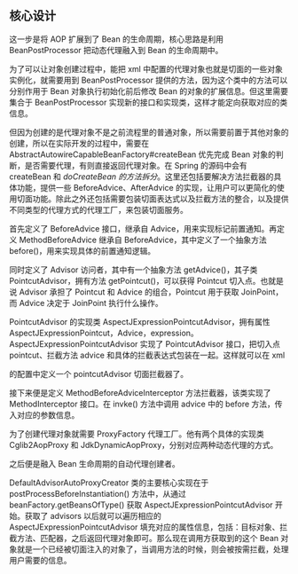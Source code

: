 ## 核心设计

这一步是将 AOP 扩展到了 Bean 的生命周期，核心思路是利用 BeanPostProcessor 把动态代理融入到 Bean 的生命周期中。

为了可以让对象创建过程中，能把 xml 中配置的代理对象也就是切面的一些对象实例化，就需要用到 BeanPostProcessor 提供的方法，因为这个类中的方法可以分别作用于 Bean 对象执行初始化前后修改 Bean 的对象的扩展信息。但这里需要集合于 BeanPostProcessor 实现新的接口和实现类，这样才能定向获取对应的类信息。

但因为创建的是代理对象不是之前流程里的普通对象，所以需要前置于其他对象的创建，所以在实际开发的过程中，需要在 AbstractAutowireCapableBeanFactory#createBean 优先完成 Bean 对象的判断，是否需要代理，有则直接返回代理对象。在 Spring 的源码中会有 createBean 和 *doCreateBean 的方法拆分*。这里还包括要解决方法拦截器的具体功能，提供一些 BeforeAdvice、AfterAdvice 的实现，让用户可以更简化的使用切面功能。除此之外还包括需要包装切面表达式以及拦截方法的整合，以及提供不同类型的代理方式的代理工厂，来包装切面服务。

首先定义了 BeforeAdvice 接口，继承自 Advice，用来实现标记前置通知。再定义 MethodBeforeAdvice 继承自 BeforeAdvice，其中定义了一个抽象方法 before()，用来实现具体的前置通知逻辑。

同时定义了 Advisor 访问者，其中有一个抽象方法 getAdvice()，其子类 PointcutAdvisor，拥有方法 getPointcut()，可以获得 Pointcut 切入点。也就是说 Advisor 承担了 Pointcut 和 Advice 的组合，Pointcut 用于获取 JoinPoint，而 Advice 决定于 JoinPoint 执行什么操作。

PointcutAdvisor 的实现类 AspectJExpressionPointcutAdvisor，拥有属性 AspectJExpressionPointcut，Advice，expression。AspectJExpressionPointcutAdvisor 实现了 PointcutAdvisor 接口，把切入点 pointcut、拦截方法 advice 和具体的拦截表达式包装在一起。这样就可以在 xml 

的配置中定义一个 pointcutAdvisor 切面拦截器了。

接下来便是定义 MethodBeforeAdviceInterceptor 方法拦截器，该类实现了 MethodInterceptor 接口。在 invke() 方法中调用 advice 中的 before 方法，传入对应的参数信息。

为了创建代理对象就需要 ProxyFactory 代理工厂。他有两个具体的实现类 Cglib2AopProxy 和 JdkDynamicAopProxy，分别对应两种动态代理的方式。

之后便是融入 Bean 生命周期的自动代理创建者。

DefaultAdvisorAutoProxyCreator 类的主要核心实现在于 postProcessBeforeInstantiation() 方法中，从通过 beanFactory.getBeansOfType() 获取 AspectJExpressionPointcutAdvisor 开始。获取了 advisors 以后就可以遍历相应的 AspectJExpressionPointcutAdvisor 填充对应的属性信息，包括：目标对象、拦截方法、匹配器，之后返回代理对象即可。那么现在调用方获取到的这个 Bean 对象就是一个已经被切面注入的对象了，当调用方法的时候，则会被按需拦截，处理用户需要的信息。


